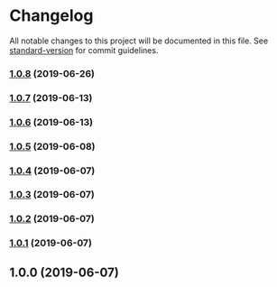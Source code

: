 # Changelog

All notable changes to this project will be documented in this file. See [standard-version](https://github.com/conventional-changelog/standard-version) for commit guidelines.

### [1.0.8](https://github.com/dev-talentseer/rap-cli/compare/v1.0.7...v1.0.8) (2019-06-26)



### [1.0.7](https://github.com/dev-talentseer/rap-cli/compare/v1.0.6...v1.0.7) (2019-06-13)



### [1.0.6](https://github.com/dev-talentseer/rap-cli/compare/v1.0.5...v1.0.6) (2019-06-13)



### [1.0.5](https://github.com/dev-talentseer/rap-cli/compare/v1.0.4...v1.0.5) (2019-06-08)



### [1.0.4](https://github.com/dev-talentseer/rap-cli/compare/v1.0.3...v1.0.4) (2019-06-07)



### [1.0.3](https://github.com/dev-talentseer/rap-cli/compare/v1.0.2...v1.0.3) (2019-06-07)



### [1.0.2](https://github.com/dev-talentseer/rap-cli/compare/v1.0.1...v1.0.2) (2019-06-07)



### [1.0.1](https://github.com/dev-talentseer/rap-cli/compare/v1.0.0...v1.0.1) (2019-06-07)



## 1.0.0 (2019-06-07)
